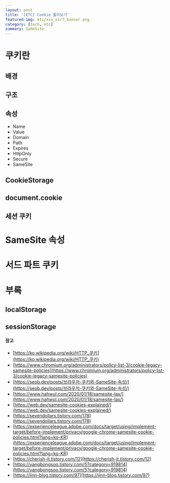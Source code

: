 ```yaml
---
layout: post
title: '[ETC] Cookie 톺아보기'
featured-img: etc/xss_xsrf_banner.png
category: [tech, etc]
summary: SameSite
---
```


# 쿠키란

## 배경

## 구조

## 속성
- Name
- Value
- Domain
- Path
- Expires
- HttpOnly
- Secure
- SameSite

## CookieStorage

## document.cookie

## 세션 쿠키

# SameSite 속성

# 서드 파트 쿠키

# 부록

## localStorage

## sessionStorage

#### 참고
- [https://ko.wikipedia.org/wiki/HTTP_쿠키](https://ko.wikipedia.org/wiki/HTTP_쿠키)
- [https://www.chromium.org/administrators/policy-list-3/cookie-legacy-samesite-policies](https://www.chromium.org/administrators/policy-list-3/cookie-legacy-samesite-policies)
- [https://seob.dev/posts/브라우저-쿠키와-SameSite-속성/](https://seob.dev/posts/브라우저-쿠키와-SameSite-속성/)
- [https://www.hahwul.com/2020/01/18/samesite-lax/](https://www.hahwul.com/2020/01/18/samesite-lax/)
- [https://web.dev/samesite-cookies-explained/](https://web.dev/samesite-cookies-explained/)
- [https://sevendollars.tistory.com/178](https://sevendollars.tistory.com/178)
- [https://experienceleague.adobe.com/docs/target/using/implement-target/before-implement/privacy/google-chrome-samesite-cookie-policies.html?lang=ko-KR](https://experienceleague.adobe.com/docs/target/using/implement-target/before-implement/privacy/google-chrome-samesite-cookie-policies.html?lang=ko-KR)
- [https://cherish-it.tistory.com/12](https://cherish-it.tistory.com/12)
- [https://yangbongsoo.tistory.com/5?category=919814](https://yangbongsoo.tistory.com/5?category=919814)
- [https://jinn-blog.tistory.com/97](https://jinn-blog.tistory.com/97)